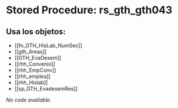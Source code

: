 # Stored Procedure: rs_gth_gth043

## Usa los objetos:
- [[fn_GTH_HisLab_NumSec]]
- [[gth_Areas]]
- [[GTH_EvaDesem]]
- [[rhh_Convenio]]
- [[rhh_EmpConv]]
- [[rhh_emplea]]
- [[rhh_Hislab]]
- [[sp_GTH_EvadesemRes]]

*No code available.*
